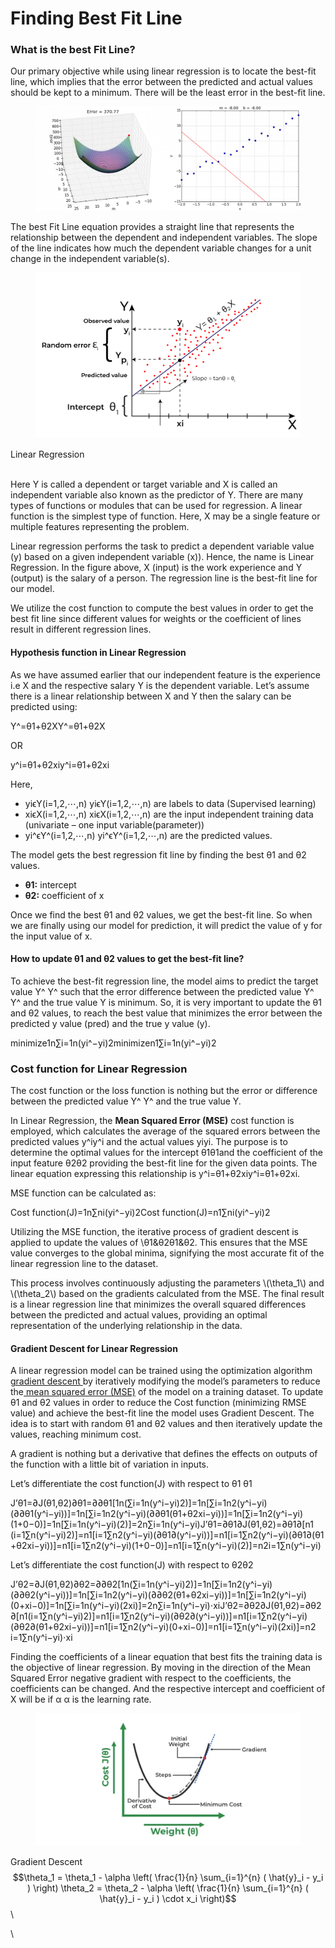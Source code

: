 # Finding Best Fit Line



### What is the best Fit Line? <a href="#what-is-the-best-fit-line" id="what-is-the-best-fit-line"></a>

Our primary objective while using linear regression is to locate the best-fit line, which implies that the error between the predicted and actual values should be kept to a minimum. There will be the least error in the best-fit line.



<figure><img src="../../../../../.gitbook/assets/ml-finding-best-fit-line-min (1).gif" alt=""><figcaption></figcaption></figure>



The best Fit Line equation provides a straight line that represents the relationship between the dependent and independent variables. The slope of the line indicates how much the dependent variable changes for a unit change in the independent variable(s).

<div align="left"><figure><img src="../../../../../.gitbook/assets/ml-finding-best-fit-line-linear-min.png" alt="" width="563"><figcaption></figcaption></figure></div>

Linear Regression

\
Here Y is called a dependent or target variable and X is called an independent variable also known as the predictor of Y. There are many types of functions or modules that can be used for regression. A linear function is the simplest type of function. Here, X may be a single feature or multiple features representing the problem.

Linear regression performs the task to predict a dependent variable value (y) based on a given independent variable (x)). Hence, the name is Linear Regression. In the figure above, X (input) is the work experience and Y (output) is the salary of a person. The regression line is the best-fit line for our model.&#x20;

We utilize the cost function to compute the best values in order to get the best fit line since different values for weights or the coefficient of lines result in different regression lines.

#### **Hypothesis function in Linear Regression**

As we have assumed earlier that our independent feature is the experience i.e X and the respective salary Y is the dependent variable. Let’s assume there is a linear relationship between X and Y then the salary can be predicted using:

Y^=θ1+θ2XY^=θ1​+θ2​X

OR

y^i=θ1+θ2xiy^​i​=θ1​+θ2​xi​

Here,

* yiϵY(i=1,2,⋯,n)     yi​ϵY(i=1,2,⋯,n)  are labels to data (Supervised learning)
* xiϵX(i=1,2,⋯,n)     xi​ϵX(i=1,2,⋯,n)  are the input independent training data (univariate – one input variable(parameter))&#x20;
* yi^ϵY^(i=1,2,⋯,n)     yi​^​ϵY^(i=1,2,⋯,n)  are the predicted values.

The model gets the best regression fit line by finding the best θ1 and θ2 values.&#x20;

* **θ1:** intercept&#x20;
* **θ2:** coefficient of x&#x20;

Once we find the best θ1 and θ2 values, we get the best-fit line. So when we are finally using our model for prediction, it will predict the value of y for the input value of x.&#x20;

#### **How to update θ1 and θ2 values to get the best-fit line?**&#x20;

To achieve the best-fit regression line, the model aims to predict the target value Y^     Y^  such that the error difference between the predicted value Y^     Y^  and the true value Y is minimum. So, it is very important to update the θ1 and θ2 values, to reach the best value that minimizes the error between the predicted y value (pred) and the true y value (y).&#x20;

minimize1n∑i=1n(yi^−yi)2minimizen1​∑i=1n​(yi​^​−yi​)2

### Cost function for Linear Regression <a href="#cost-function-for-linear-regression" id="cost-function-for-linear-regression"></a>

The cost function or the loss function is nothing but the error or difference between the predicted value Y^     Y^  and the true value Y.

In Linear Regression, the **Mean Squared Error (MSE)** cost function is employed, which calculates the average of the squared errors between the predicted values y^iy^​i​ and the actual values yiyi​. The purpose is to determine the optimal values for the intercept θ1θ1​ and the coefficient of the input feature θ2θ2​ providing the best-fit line for the given data points. The linear equation expressing this relationship is y^i=θ1+θ2xiy^​i​=θ1​+θ2​xi​.

MSE function can be calculated as:

Cost function(J)=1n∑ni(yi^−yi)2Cost function(J)=n1​∑ni​(yi​^​−yi​)2

Utilizing the MSE function, the iterative process of gradient descent is applied to update the values of \θ1&θ2θ1​&θ2​. This ensures that the MSE value converges to the global minima, signifying the most accurate fit of the linear regression line to the dataset.

This process involves continuously adjusting the parameters \\(\theta\_1\\) and \\(\theta\_2\\) based on the gradients calculated from the MSE. The final result is a linear regression line that minimizes the overall squared differences between the predicted and actual values, providing an optimal representation of the underlying relationship in the data.

#### **Gradient Descent for Linear Regression**

A linear regression model can be trained using the optimization algorithm [gradient descent ](https://www.geeksforgeeks.org/gradient-descent-algorithm-and-its-variants/)by iteratively modifying the model’s parameters to reduce the[ mean squared error (MSE)](https://www.geeksforgeeks.org/python-mean-squared-error/) of the model on a training dataset. To update θ1 and θ2 values in order to reduce the Cost function (minimizing RMSE value) and achieve the best-fit line the model uses Gradient Descent. The idea is to start with random θ1 and θ2 values and then iteratively update the values, reaching minimum cost.&#x20;

A gradient is nothing but a derivative that defines the effects on outputs of the function with a little bit of variation in inputs.

Let’s differentiate the cost function(J) with respect to θ1     θ1​  &#x20;

J’θ1=∂J(θ1,θ2)∂θ1=∂∂θ1\[1n(∑i=1n(y^i−yi)2)]=1n\[∑i=1n2(y^i−yi)(∂∂θ1(y^i−yi))]=1n\[∑i=1n2(y^i−yi)(∂∂θ1(θ1+θ2xi−yi))]=1n\[∑i=1n2(y^i−yi)(1+0−0)]=1n\[∑i=1n(y^i−yi)(2)]=2n∑i=1n(y^i−yi)J’θ1​​​=∂θ1​∂J(θ1​,θ2​)​=∂θ1​∂​\[n1​(i=1∑n​(y^​i​−yi​)2)]=n1​\[i=1∑n​2(y^​i​−yi​)(∂θ1​∂​(y^​i​−yi​))]=n1​\[i=1∑n​2(y^​i​−yi​)(∂θ1​∂​(θ1​+θ2​xi​−yi​))]=n1​\[i=1∑n​2(y^​i​−yi​)(1+0−0)]=n1​\[i=1∑n​(y^​i​−yi​)(2)]=n2​i=1∑n​(y^​i​−yi​)​

Let’s differentiate the cost function(J) with respect to θ2θ2​

J’θ2=∂J(θ1,θ2)∂θ2=∂∂θ2\[1n(∑i=1n(y^i−yi)2)]=1n\[∑i=1n2(y^i−yi)(∂∂θ2(y^i−yi))]=1n\[∑i=1n2(y^i−yi)(∂∂θ2(θ1+θ2xi−yi))]=1n\[∑i=1n2(y^i−yi)(0+xi−0)]=1n\[∑i=1n(y^i−yi)(2xi)]=2n∑i=1n(y^i−yi)⋅xiJ’θ2​​​=∂θ2​∂J(θ1​,θ2​)​=∂θ2​∂​\[n1​(i=1∑n​(y^​i​−yi​)2)]=n1​\[i=1∑n​2(y^​i​−yi​)(∂θ2​∂​(y^​i​−yi​))]=n1​\[i=1∑n​2(y^​i​−yi​)(∂θ2​∂​(θ1​+θ2​xi​−yi​))]=n1​\[i=1∑n​2(y^​i​−yi​)(0+xi​−0)]=n1​\[i=1∑n​(y^​i​−yi​)(2xi​)]=n2​i=1∑n​(y^​i​−yi​)⋅xi​​

Finding the coefficients of a linear equation that best fits the training data is the objective of linear regression. By moving in the direction of the Mean Squared Error negative gradient with respect to the coefficients, the coefficients can be changed. And the respective intercept and coefficient of X will be if α     α  is the learning rate.

<div align="left"><figure><img src="../../../../../.gitbook/assets/ml-gradient-descent-for-linear-regression-min.webp" alt="" width="563"><figcaption></figcaption></figure></div>

Gradient Descent\
$$\theta_1 = \theta_1 - \alpha \left( \frac{1}{n} \sum_{i=1}^{n} ( \hat{y}_i - y_i ) \right)    \theta_2 = \theta_2 - \alpha \left( \frac{1}{n} \sum_{i=1}^{n} ( \hat{y}_i - y_i ) \cdot x_i \right)$$\






\



